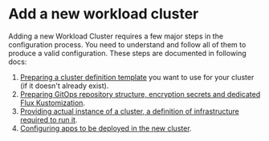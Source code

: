 # Add a new workload cluster

Adding a new Workload Cluster requires a few major steps in the configuration process. You need to
understand and follow all of them to produce a valid configuration. These steps are documented in following docs:

1. [Preparing a cluster definition template](./add_wc_template.md) you want to use for your cluster (if it
   doesn't already exist).
1. [Preparing GitOps repository structure, encryption secrets and dedicated Flux Kustomization](./add_wc_structure.md).
1. [Providing actual instance of a cluster, a definition of infrastructure required to run it](./add_wc_instance.md).
1. [Configuring apps to be deployed in the new cluster](./add_appcr.md).
